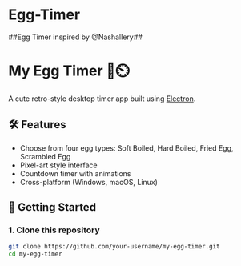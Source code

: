 # Egg-Timer
##Egg Timer inspired by @Nashallery##

# My Egg Timer 🥚⏲️

A cute retro-style desktop timer app built using [Electron](https://www.electronjs.org/).

## 🛠 Features
- Choose from four egg types: Soft Boiled, Hard Boiled, Fried Egg, Scrambled Egg
- Pixel-art style interface
- Countdown timer with animations
- Cross-platform (Windows, macOS, Linux)

## 🚀 Getting Started

### 1. Clone this repository
```bash
git clone https://github.com/your-username/my-egg-timer.git
cd my-egg-timer

